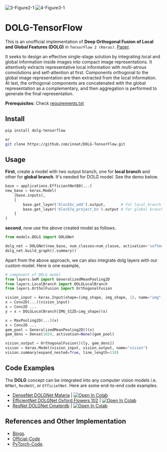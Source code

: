 
![3-Figure2-1](https://user-images.githubusercontent.com/17668390/150056333-bb5af4fa-33f4-42df-9dc7-fbebbcbef862.png) ![4-Figure3-1](https://user-images.githubusercontent.com/17668390/150056354-6f23afae-4c01-434a-b3e9-96099b61924e.png)

# DOLG-TensorFlow

This is an unofficial implementation of **Deep Orthogonal Fusion of Local and Global Features (DOLG)** in `TensorFlow 2 (Keras)`. [Paper](https://arxiv.org/pdf/2108.02927.pdf). 

It seeks to design an effective single-stage solution by integrating local and global information inside images into compact image representations. It attentively extracts representative local information with multi-atrous convolutions and self-attention at first. Components orthogonal to the global image representation are then extracted from the local information. At last, the orthogonal components are concatenated with the global representation as a complementary, and then aggregation is performed to generate the final representation.

**Prerequisites**: Check [requirements.txt](https://github.com/innat/DOLG-TensorFlow/blob/main/requirements.txt)

## Install 

```bash 
pip install dolg-tensorflow

or
git clone https://github.com/innat/DOLG-TensorFlow.git
```

## Usage

**First**, create a model with two output branch, one for **local branch** and other for **global branch**. It's needed for DOLG model. See the demo below.

```python
base = applications.EfficientNetB0(...)
new_base = keras.Model(
    [base.inputs], 
    [
        base.get_layer('block5c_add').output,       # fol local branch 
        base.get_layer('block7a_project_bn').output # for global branch 
    ]
)
```

**second**, now use the above created model as follows.

```python
from models.DOLG import DOLGNet

dolg_net = DOLGNet(new_base, num_classes=num_classe, activation='softmax')
dolg_net.build_graph().summary()
```

Apart from the above approach, we can also integrate dolg layers with our custom model. Here is one example, 

```python
# component of DOLG model
from layers.GeM import GeneralizedMeanPooling2D
from layers.LocalBranch import DOLGLocalBranch
from layers.OrtholFusion import OrthogonalFusion

vision_input = keras.Input(shape=(img_shape, img_shape, 1), name="img")
x = Conv2D(...)(vision_input)
x = Conv2D ...
y = x = DOLGLocalBranch(IMG_SIZE=img_shape)(x)

x = MaxPooling2D(...)(x)
x = Conv2D ...
gem_pool = GeneralizedMeanPooling2D()(x)
gem_dens = Dense(1024, activation=None)(gem_pool)

vision_output = OrthogonalFusion()([y, gem_dens])
vision = keras.Model(vision_input, vision_output, name="vision")
vision.summary(expand_nested=True, line_length=110)
```

## Code Examples

The **DOLG** concept can be integrated into any computer vision models i.e. `NFNet`, `ResNeSt`, or `EfficietNet`. Here are some end-to-end code examples.

- [DenseNet DOLGNet Malaria](https://github.com/innat/DOLG-TensorFlow/blob/main/code_examples/DenseNet_DOLGNet_Malaria.ipynb) | [![Open In Colab](https://colab.research.google.com/assets/colab-badge.svg)](https://colab.research.google.com/drive/1VI7qZQZX_sWZZM8eKN98gCbiY3Ju1NpY?usp=sharing)
- [EfficientNet DOLGNet Oxford Flowers 102](https://github.com/innat/DOLG-TensorFlow/blob/main/code_examples/EfficientNet_DOLGNet_Oxford_Flowers_102.ipynb) | [![Open In Colab](https://colab.research.google.com/assets/colab-badge.svg)](https://colab.research.google.com/drive/1WvxR6gh0SzqcYUnSNnVQRw9UiFzgFMgm?usp=sharing)
- [ResNet DOLGNet Cmaterdb](https://github.com/innat/DOLG-TensorFlow/blob/main/code_examples/ResNet_DOLGNet_Cmaterdb.ipynb) | [![Open In Colab](https://colab.research.google.com/assets/colab-badge.svg)](https://colab.research.google.com/drive/1uEV9GsEZnTyWoilVww8d_Jmn3cAcefZr?usp=sharing)


## References and Other Implementation 
- [Blogs](https://mp.weixin.qq.com/s/7B3hZUpLtTt8NcGt0c-77w).
- [Official-Code](https://github.com/feymanpriv/DOLG-paddle)
- [PyTorch-Code](https://github.com/dongkyuk/DOLG-pytorch).

